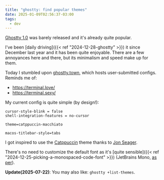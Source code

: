 ```yaml
---
title: "ghostty: find popular themes"
date: 2025-01-09T02:56:37-03:00
tags:
  - dev
---
```


[Ghostty 1.0](https://ghostty.org/) was barely released and it's already quite
popular.

I've been [daily driving]({{< ref "2024-12-28-ghostty" >}}) it since December
last year and it has been quite enjoyable. There are a few annoyances here and
there, but its minimalism and speed make up for them.

Today I stumbled upon [ghostty.town](https://ghostty.town/), which hosts
user-submitted configs. Reminds me of:

- https://terminal.love/
- https://terminal.sexy/

My current config is quite simple (by design!):

```
cursor-style-blink = false
shell-integration-features = no-cursor

theme=catppuccin-macchiato

macos-titlebar-style=tabs
```

I got inspired to use the [Catppuccin](https://catppuccin.com/) theme thanks to
[Jon Seager](https://jnsgr.uk/2024/07/how-i-computer-in-2024/).

There's no need to customize the default font as it's [quite sensible]({{< ref
"2024-12-25-picking-a-monospaced-code-font" >}}) (JetBrains Mono, [as
per](https://ghostty.org/docs/config)).

**Update(2025-07-22)**: You may also like: `ghostty +list-themes`.
